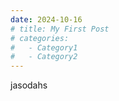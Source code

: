```yaml
---
date: 2024-10-16
# title: My First Post
# categories:
#   - Category1
#   - Category2
---
```

jasodahs

